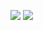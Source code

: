 <!---
kxx317/kxx317 is a ✨ special ✨ repository because its `README.md` (this file) appears on your GitHub profile.
You can click the Preview link to take a look at your changes.
--->

![](https://github.com/kxx317/github-stats/blob/master/generated/overview.svg)
![](https://github.com/kxx317/github-stats/blob/master/generated/languages.svg)
